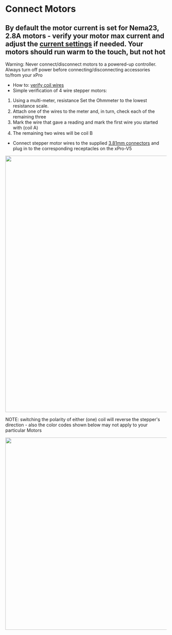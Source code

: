 # Connect Motors

## By default the motor current is set for Nema23, 2.8A motors - verify your motor max current and adjust the [current settings](https://github.com/Spark-Concepts/xPro-V5/wiki/Changing-settings#xcurrentrun-or-ccurrentrun-140-thru-145--xyzabc--stepper-run-current-extended-settings) if needed.  Your motors should run warm to the touch, but not hot

Warning: Never connect/disconnect motors to a powered-up controller. Always turn off power before connecting/disconnecting accessories to/from your xPro

* How to: [verify coil wires](https://www.youtube.com/watch?v=S0pGKgos498) 
* Simple verification of 4 wire stepper motors:
 1. Using a multi-meter, resistance Set the Ohmmeter to the lowest resistance scale.
 2. Attach one of the wires to the meter and, in turn, check each of the remaining three
 3. Mark the wire that gave a reading and mark the first wire you started with (coil A)
 4. The remaining two wires will be coil B

* Connect stepper motor wires to the supplied [3.81mm connectors](https://media.digikey.com/photos/FCI%20Photos/20020004-D031B01LF.jpg) and plug in to the corresponding receptacles on the xPro-V5

<img src="https://github.com/Spark-Concepts/xPro-V5/blob/main/images/Stepper_drw.jpg" width="800">

NOTE: switching the polarity of either (one) coil will reverse the stepper's direction - also the color codes shown below may not apply to your particular Motors

<img src="https://github.com/Spark-Concepts/xPro-V5/blob/main/images/nema23-reversed-y2.jpg" width="600">


